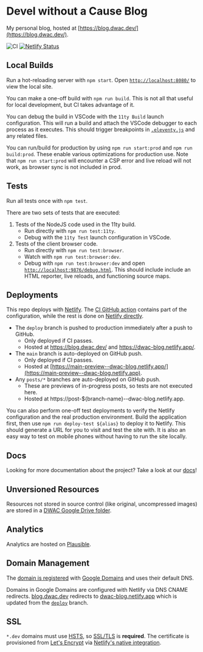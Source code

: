 # Devel without a Cause Blog

My personal blog, hosted at [https://blog.dwac.dev/](https://blog.dwac.dev/).

<!-- status badges for CI and Netlify. -->
![CI](https://github.com/dgp1130/blog/workflows/CI/badge.svg?branch=main)
[![Netlify Status](https://api.netlify.com/api/v1/badges/2911a197-8a53-460c-ad53-016372148b01/deploy-status)](https://app.netlify.com/sites/dwac/deploys)

## Local Builds

Run a hot-reloading server with `npm start`. Open
[`http://localhost:8080/`](http://localhost:8080/) to view the local site.

You can make a one-off build with `npm run build`. This is not all that useful
for local development, but CI takes advantage of it.

You can debug the build in VSCode with the `11ty Build` launch configuration.
This will run a build and attach the VSCode debugger to each process as it
executes. This should trigger breakpoints in [`.eleventy.js`](.eleventy.js) and
any related files.

You can run/build for production by using `npm run start:prod` and
`npm run build:prod`. These enable various optimizations for production use.
Note that `npm run start:prod` will encounter a CSP error and live reload will
not work, as browser sync is not included in prod.

## Tests

Run all tests once with `npm test`.

There are two sets of tests that are executed:
1. Tests of the NodeJS code used in the 11ty build.
    * Run directly with `npm run test:11ty`.
    * Debug with the `11ty Test` launch configuration in VSCode.
1. Tests of the client browser code.
    * Run directly with `npm run test:browser`.
    * Watch with `npm run test:browser:dev`.
    * Debug with `npm run test:browser:dev` and open
      [`http://localhost:9876/debug.html`](http://localhost:9876/debug.html).
      This should include include an HTML reporter, live reloads, and
      functioning source maps.

## Deployments

This repo deploys with [Netlify](https://netlify.com/). The
[CI GitHub action](.github/workflows/ci.yaml) contains part of the
configuration, while the rest is done on
[Netlify directly](https://app.netlify.com/sites/dwac/).

* The `deploy` branch is pushed to production immediately after a push to
  GitHub.
    * Only deployed if CI passes.
    * Hosted at https://blog.dwac.dev/ and https://dwac-blog.netlify.app/.
* The `main` branch is auto-deployed on GitHub push.
    * Only deployed if CI passes.
    * Hosted at [https://main-preview--dwac-blog.netlify.app/](https://main-preview--dwac-blog.netlify.app).
* Any `posts/*` branches are auto-deployed on GitHub push.
    * These are previews of in-progress posts, so tests are not executed here.
    * Hosted at https://post-${branch-name}--dwac-blog.netlify.app.

You can also perform one-off test deployments to verify the Netlify
configuration and the real production environment. Build the application first,
then use `npm run deploy-test ${alias}` to deploy it to Netlify. This should
generate a URL for you to visit and test the site with. It is also an easy way
to test on mobile phones without having to run the site locally.

## Docs

Looking for more documentation about the project? Take a look at our
[docs](doc/)!

## Unversioned Resources

Resources not stored in source control (like original, uncompressed images) are
stored in a
[DWAC Google Drive folder](https://drive.google.com/drive/folders/1D8nKCF3skWZ65clGnUDk1yrdxJ0zhgIT).

## Analytics

Analytics are hosted on [Plausible](https://plausible.io/).

## Domain Management

The [domain is registered](https://domains.google.com/registrar/dwac.dev) with
[Google Domains](https://domains.google.com/) and uses their default DNS.

Domains in Google Domains are configured with Netlify via DNS CNAME redirects.
[blog.dwac.dev](https://blog.dwac.dev/) redirects to
[dwac-blog.netlify.app](https://dwac-blog.netlify.app/) which is updated from
the [`deploy`](https://github.com/dgp1130/blog/tree/deploy) branch.

## SSL

`*.dev` domains must use
[HSTS](https://en.wikipedia.org/wiki/HTTP_Strict_Transport_Security), so
[SSL/TLS](https://en.wikipedia.org/wiki/Transport_Layer_Security) is
**required**. The certificate is provisioned from
[Let's Encrypt](https://letsencrypt.org/) via
[Netlify's native integration](https://app.netlify.com/sites/dwac/settings/domain#https).
